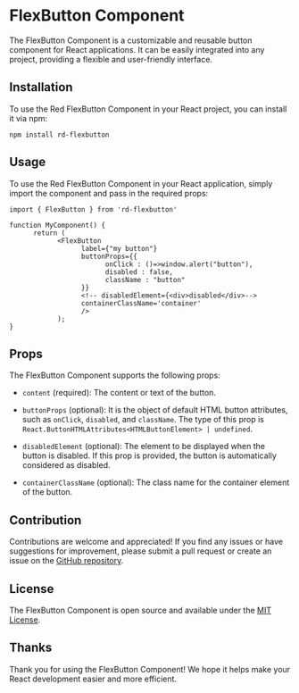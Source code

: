 FlexButton Component
========================

The FlexButton Component is a customizable and reusable button component for React applications. It can be easily integrated into any project, providing a flexible and user-friendly interface.

Installation
------------

To use the Red FlexButton Component in your React project, you can install it via npm:


```
npm install rd-flexbutton
```

Usage
-----

To use the Red FlexButton Component in your React application, simply import the component and pass in the required props:

```
import { FlexButton } from 'rd-flexbutton'

function MyComponent() { 
      return ( 
            <FlexButton        
                  label={"my button"}
                  buttonProps={{
                        onClick : ()=>window.alert("button"),
                        disabled : false,
                        className : "button"
                  }}
                  <!-- disabledElement={<div>disabled</div>-->
                  containerClassName='container'
                  />
            );
} 
```

Props
-----

The FlexButton Component supports the following props:

*   `content` (required): The content or text of the button.
    
*   `buttonProps` (optional): It is the object of default HTML button attributes, such as `onClick`, `disabled`, and `className`. The type of this prop is `React.ButtonHTMLAttributes<HTMLButtonElement> | undefined`.
    
*   `disabledElement` (optional): The element to be displayed when the button is disabled. If this prop is provided, the button is automatically considered as disabled.
    
*   `containerClassName` (optional): The class name for the container element of the button.


Contribution
------------

Contributions are welcome and appreciated! If you find any issues or have suggestions for improvement, please submit a pull request or create an issue on the [GitHub repository](https://github.com/developerx167/rd-flexbutton/issues).

License
-------

The FlexButton Component is open source and available under the [MIT License](https://opensource.org/licenses/MIT).

Thanks
------

Thank you for using the FlexButton Component! We hope it helps make your React development easier and more efficient.